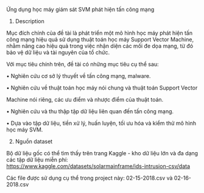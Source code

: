 Ứng dụng học máy giám sát SVM phát hiện tấn công mạng


1.	Description

Mục đích chính của đề tài là phát triển một mô hình học máy phát hiện tấn công mạng hiệu quả sử dụng thuật toán học máy Support Vector Machine, nhằm nâng cao hiệu quả trong việc nhận diện các mối đe dọa mạng, từ đó bảo vệ dữ liệu và tài nguyên của tổ chức. 

Với mục tiêu chính trên, đề tài có những mục tiêu cụ thể sau: 

•	Nghiên cứu cơ sở lý thuyết về tấn công mạng, malware. 

•	Nghiên cứu về thuật toán học máy nói chung và thuật toán Support Vector 

Machine nói riêng, các ưu điểm và nhược điểm của thuật toán. 

•	Nghiên cứu và thu thập tập dữ liệu liên quan đến tấn công mạng. 

•	Dựa vào tập dữ liệu, tiền xử lý, huấn luyện, tối ưu hóa và kiểm thử mô hình học máy SVM.


2.	Nguồn dataset

Bộ dữ liệu gốc có thể tìm thấy trên trang Kaggle - kho dữ liệu lớn và đa dạng các tập dữ liệu miễn phí: https://www.kaggle.com/datasets/solarmainframe/ids-intrusion-csv/data

Các file được sử dụng cụ thể trong project này: 02-15-2018.csv và 02-16-2018.csv
